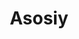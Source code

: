 ---
home: true
title: Asosiy
heroImage: /images/hero.png
actions:
- text: Get Started
  link: /uz/guide/kirish/
  type: primary
- text: Introduction
  link: /uz/join/
  type: secondary
features:
- title: Open Sourse
  details: Development of Open Source in Uzbekistan
- title: Technical Documents
  details: Collection of useful technical documents
- title: Development
  details: Good opportunity for development
footer: CC0-1.0 Licensed | All rights reserved © 2022 Uzinfocom Open Source
---
